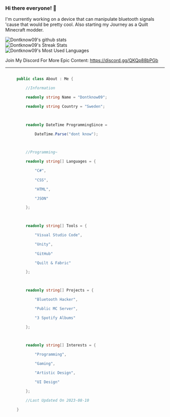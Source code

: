 ### **Hi there everyone!** 👋
I'm currently working on a device that can manipulate bluetooth signals 'cause that would be pretty cool. Also starting my Journey as a Quilt Minecraft modder.

![Dontknow09's github stats](https://github-readme-stats.vercel.app/api?username=Dontknow09&count_private=true&show_icons=true&include_all_commits=true&theme=radical)\
![Dontknow09's Streak Stats](https://github-readme-streak-stats.herokuapp.com?user=Dontknow09&theme=radical&date_format=M%20j%5B%2C%20Y%5D&background=00000000&currStreakNum=7A7A7A&sideNums=7A7A7A&sideLabels=7A7A7A&border=E4E2E2&currStreakLabel=3080ED&ring=3080ED&fire=DD2727)\
![Dontknow09's Most Used Languages](https://github-readme-stats.vercel.app/api/top-langs/?username=Dontknow09&theme=radical&hide_border=false&include_all_commits=true&count_private=true&layout=compact)

Join My Discord For More Epic Content: https://discord.gg/QKQp88bPGb

---

```c# 

     public class About : Me { 

         //Information 

         readonly string Name = "Dontknow09"; 

         readonly string Country = "Sweden"; 

          

         readonly DateTime ProgrammingSince =  

             DateTime.Parse("dont know"); 

          

         //Programming~ 

         readonly string[] Languages = { 

             "C#",
             
             "CSS", 

             "HTML",

             "JSON"

         }; 

          

         readonly string[] Tools = { 

             "Visual Studio Code", 

             "Unity",
             
             "GitHub"

             "Quilt & Fabric"

         }; 

  

         readonly string[] Projects = { 

             "Bluetooth Hacker", 

             "Public MC Server", 

             "3 Spotify Albums"

         }; 

  

         readonly string[] Interests = { 

             "Programming", 

             "Gaming", 

             "Artistic Design", 

             "UI Design" 

         }; 

         //Last Updated On 2023-08-10 

     } 

 ```

<!--
**Dontknow09/Dontknow09** is a ✨ _special_ ✨ repository because its `README.md` (this file) appears on your GitHub profile.

Here are some ideas to get you started:

- 🔭 I’m currently working on ...
- 🌱 I’m currently learning ...
- 👯 I’m looking to collaborate on ...
- 🤔 I’m looking for help with ...
- 💬 Ask me about ...
- 📫 How to reach me: ...
- 😄 Pronouns: ...
- ⚡ Fun fact: ...
-->
